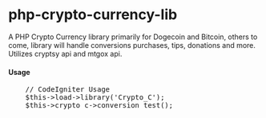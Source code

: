 php-crypto-currency-lib
=======================

A PHP Crypto Currency library primarily for Dogecoin and Bitcoin, others to come, library will handle conversions purchases, tips, donations and more. Utilizes cryptsy api and mtgox api.

<h4>Usage</h4>
<pre>
	// CodeIgniter Usage
	$this->load->library('Crypto_C');
	$this->crypto_c->conversion_test();
</pre>

